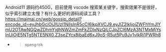 
Android11 源码约450G，目前使用 vscode 搜索某关键字，搜索效果不是很好，似乎索引建立太慢？有什么更好的源码阅读工具？ https://maimai.cn/web/gossip_detail?encode_id=eyJhbGciOiJIUzI1NiIsInR5cCI6IkpXVCJ9.eyJlZ2lkIjoiZWFhYmJlYmU2OTAwNGQwZDhmYjdhNWZmZmFkZDIxNzQiLCJpZCI6MzA3NTMxMjYsInUiOjE5NTg5NTE5NX0.Z3seZYcx8ibaEd6xJ9oS-R5ut5Pu9Jv1vIkRi1PWRh8
- > `opengrok`
